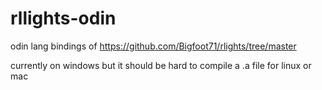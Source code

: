 # rllights-odin
odin lang bindings of https://github.com/Bigfoot71/rlights/tree/master

currently on windows but it should be hard to compile a .a file for linux or mac
